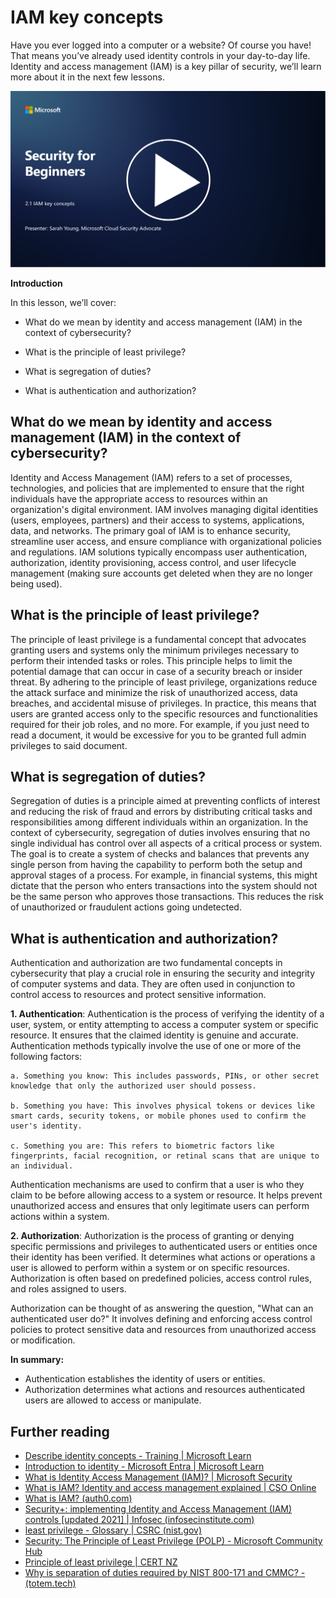 # IAM key concepts 

Have you ever logged into a computer or a website? Of course you have! That means you’ve already used identity controls in your day-to-day life. Identity and access management (IAM) is a key pillar of security, we’ll learn more about it in the next few lessons.

[![Watch the video](../../images/2-1_placeholder.png)](https://learn-video.azurefd.net/vod/player?id=3d2a9cb5-e25a-4b25-9e5a-b3fee2360f24)

**Introduction**

In this lesson, we’ll cover:

 - What do we mean by identity and access management (IAM) in the
   context of cybersecurity? 
   
 - What is the principle of least privilege?
   
 - What is segregation of duties?
 - What is authentication and authorization?

## What do we mean by identity and access management (IAM) in the context of cybersecurity?

Identity and Access Management (IAM) refers to a set of processes, technologies, and policies that are implemented to ensure that the right individuals have the appropriate access to resources within an organization's digital environment. IAM involves managing digital identities (users, employees, partners) and their access to systems, applications, data, and networks. The primary goal of IAM is to enhance security, streamline user access, and ensure compliance with organizational policies and regulations. IAM solutions typically encompass user authentication, authorization, identity provisioning, access control, and user lifecycle management (making sure accounts get deleted when they are no longer being used).

## What is the principle of least privilege?

The principle of least privilege is a fundamental concept that advocates granting users and systems only the minimum privileges necessary to perform their intended tasks or roles. This principle helps to limit the potential damage that can occur in case of a security breach or insider threat. By adhering to the principle of least privilege, organizations reduce the attack surface and minimize the risk of unauthorized access, data breaches, and accidental misuse of privileges. In practice, this means that users are granted access only to the specific resources and functionalities required for their job roles, and no more. For example, if you just need to read a document, it would be excessive for you to be granted full admin privileges to said document.

## What is segregation of duties?

Segregation of duties is a principle aimed at preventing conflicts of interest and reducing the risk of fraud and errors by distributing critical tasks and responsibilities among different individuals within an organization. In the context of cybersecurity, segregation of duties involves ensuring that no single individual has control over all aspects of a critical process or system. The goal is to create a system of checks and balances that prevents any single person from having the capability to perform both the setup and approval stages of a process. For example, in financial systems, this might dictate that the person who enters transactions into the system should not be the same person who approves those transactions. This reduces the risk of unauthorized or fraudulent actions going undetected.

## What is authentication and authorization?

Authentication and authorization are two fundamental concepts in cybersecurity that play a crucial role in ensuring the security and integrity of computer systems and data. They are often used in conjunction to control access to resources and protect sensitive information.

**1.  Authentication**: Authentication is the process of verifying the identity of a user, system, or entity attempting to access a computer system or specific resource. It ensures that the claimed identity is genuine and accurate. Authentication methods typically involve the use of one or more of the following factors:
    
    a. Something you know: This includes passwords, PINs, or other secret knowledge that only the authorized user should possess.
    
    b. Something you have: This involves physical tokens or devices like smart cards, security tokens, or mobile phones used to confirm the user's identity.
    
    c. Something you are: This refers to biometric factors like fingerprints, facial recognition, or retinal scans that are unique to an individual.
    

Authentication mechanisms are used to confirm that a user is who they claim to be before allowing access to a system or resource. It helps prevent unauthorized access and ensures that only legitimate users can perform actions within a system.

**2.  Authorization**: Authorization is the process of granting or denying specific permissions and privileges to authenticated users or entities once their identity has been verified. It determines what actions or operations a user is allowed to perform within a system or on specific resources. Authorization is often based on predefined policies, access control rules, and roles assigned to users.

Authorization can be thought of as answering the question, "What can an authenticated user do?" It involves defining and enforcing access control policies to protect sensitive data and resources from unauthorized access or modification.

**In summary:**

-   Authentication establishes the identity of users or entities.
-   Authorization determines what actions and resources authenticated users are allowed to access or manipulate.

## Further reading

- [Describe identity concepts - Training | Microsoft Learn](https://learn.microsoft.com/en-us/training/modules/describe-identity-principles-concepts/?WT.mc_id=academic-96948-sayoung)
- [Introduction to identity - Microsoft Entra | Microsoft Learn](https://learn.microsoft.com/en-us/azure/active-directory/fundamentals/identity-fundamental-concepts?WT.mc_id=academic-96948-sayoung)
- [What is Identity Access Management (IAM)? | Microsoft Security](https://www.microsoft.com/en-us/security/business/security-101/what-is-identity-access-management-iam?WT.mc_id=academic-96948-sayoung)
- [What is IAM? Identity and access management explained | CSO Online](https://www.csoonline.com/article/518296/what-is-iam-identity-and-access-management-explained.html)
- [What is IAM? (auth0.com)](https://auth0.com/blog/what-is-iam/)
- [Security+: implementing Identity and Access Management (IAM) controls [updated 2021] | Infosec (infosecinstitute.com)](https://resources.infosecinstitute.com/certifications/securityplus/security-implementing-identity-and-access-management-iam-controls/)
- [least privilege - Glossary | CSRC (nist.gov)](https://csrc.nist.gov/glossary/term/least_privilege)
- [Security: The Principle of Least Privilege (POLP) - Microsoft Community Hub](https://techcommunity.microsoft.com/t5/azure-sql-blog/security-the-principle-of-least-privilege-polp/ba-p/2067390?WT.mc_id=academic-96948-sayoung)
- [Principle of least privilege | CERT NZ](https://www.cert.govt.nz/it-specialists/critical-controls/principle-of-least-privilege/)
- [Why is separation of duties required by NIST 800-171 and CMMC? - (totem.tech)](https://www.totem.tech/cmmc-separation-of-duties/)
